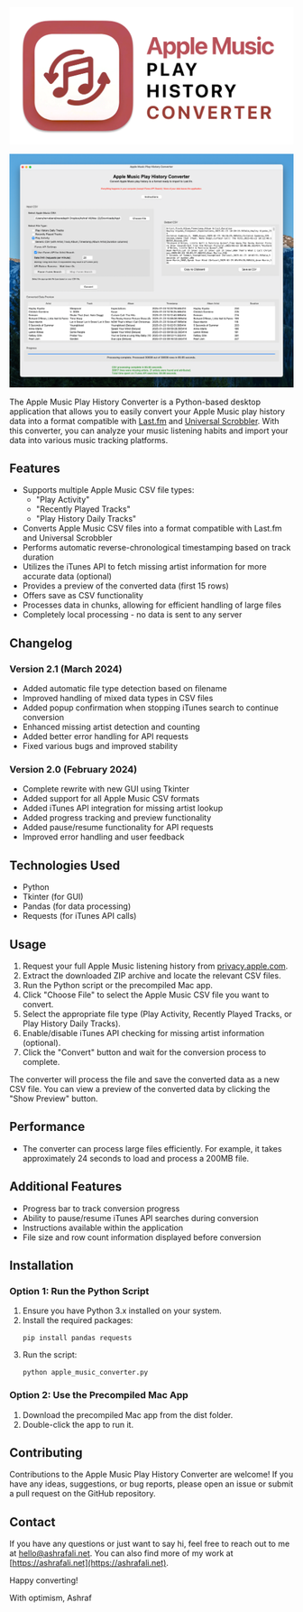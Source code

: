 ![Apple Music Play History Converter](images/aphc_logo.png)

![Version 2.1 built with Python](images/screenshot-v2.png)

The Apple Music Play History Converter is a Python-based desktop application that allows you to easily convert your Apple Music play history data into a format compatible with [Last.fm](https://last.fm/) and [Universal Scrobbler](https://universalscrobbler.com/). With this converter, you can analyze your music listening habits and import your data into various music tracking platforms.

## Features

- Supports multiple Apple Music CSV file types:
  - "Play Activity"
  - "Recently Played Tracks"
  - "Play History Daily Tracks"
- Converts Apple Music CSV files into a format compatible with Last.fm and Universal Scrobbler
- Performs automatic reverse-chronological timestamping based on track duration
- Utilizes the iTunes API to fetch missing artist information for more accurate data (optional)
- Provides a preview of the converted data (first 15 rows)
- Offers save as CSV functionality
- Processes data in chunks, allowing for efficient handling of large files
- Completely local processing - no data is sent to any server

## Changelog

### Version 2.1 (March 2024)
- Added automatic file type detection based on filename
- Improved handling of mixed data types in CSV files
- Added popup confirmation when stopping iTunes search to continue conversion
- Enhanced missing artist detection and counting
- Added better error handling for API requests
- Fixed various bugs and improved stability

### Version 2.0 (February 2024)
- Complete rewrite with new GUI using Tkinter
- Added support for all Apple Music CSV formats
- Added iTunes API integration for missing artist lookup
- Added progress tracking and preview functionality
- Added pause/resume functionality for API requests
- Improved error handling and user feedback

## Technologies Used

- Python
- Tkinter (for GUI)
- Pandas (for data processing)
- Requests (for iTunes API calls)

## Usage

1. Request your full Apple Music listening history from [privacy.apple.com](https://privacy.apple.com/).
2. Extract the downloaded ZIP archive and locate the relevant CSV files.
3. Run the Python script or the precompiled Mac app.
4. Click "Choose File" to select the Apple Music CSV file you want to convert.
5. Select the appropriate file type (Play Activity, Recently Played Tracks, or Play History Daily Tracks).
6. Enable/disable iTunes API checking for missing artist information (optional).
7. Click the "Convert" button and wait for the conversion process to complete.

The converter will process the file and save the converted data as a new CSV file. You can view a preview of the converted data by clicking the "Show Preview" button.

## Performance

- The converter can process large files efficiently. For example, it takes approximately 24 seconds to load and process a 200MB file.

## Additional Features

- Progress bar to track conversion progress
- Ability to pause/resume iTunes API searches during conversion
- Instructions available within the application
- File size and row count information displayed before conversion

## Installation

### Option 1: Run the Python Script

1. Ensure you have Python 3.x installed on your system.
2. Install the required packages:
   ```
   pip install pandas requests
   ```
3. Run the script:
   ```
   python apple_music_converter.py
   ```

### Option 2: Use the Precompiled Mac App

1. Download the precompiled Mac app from the dist folder.
2. Double-click the app to run it.

## Contributing

Contributions to the Apple Music Play History Converter are welcome! If you have any ideas, suggestions, or bug reports, please open an issue or submit a pull request on the GitHub repository.

## Contact

If you have any questions or just want to say hi, feel free to reach out to me at hello@ashrafali.net. You can also find more of my work at [https://ashrafali.net](https://ashrafali.net).

Happy converting!

With optimism,
Ashraf
